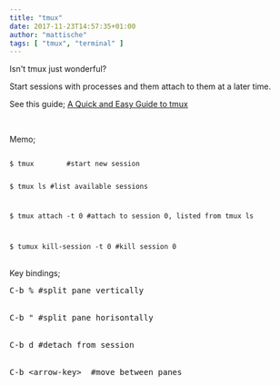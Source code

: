 ```yaml
---
title: "tmux"
date: 2017-11-23T14:57:35+01:00
author: "mattische"
tags: [ "tmux", "terminal" ]
---
```


Isn't tmux just wonderful?

Start sessions with processes and them attach to them at a later time.


See this guide; <a href="http://www.hamvocke.com/blog/a-quick-and-easy-guide-to-tmux/">A Quick and Easy Guide to tmux</a>


<br />


Memo;

<code>
$ tmux        #start new session

$ tmux ls     #list available sessions

$ tmux attach -t 0 #attach to session 0, listed from tmux ls

$ tumux kill-session -t 0  #kill session 0
</code>


<br />
Key bindings;

<pre>
C-b % #split pane vertically


C-b " #split pane horisontally


C-b d #detach from session


C-b &lt;arrow-key&gt;  #move between panes 
</pre>
